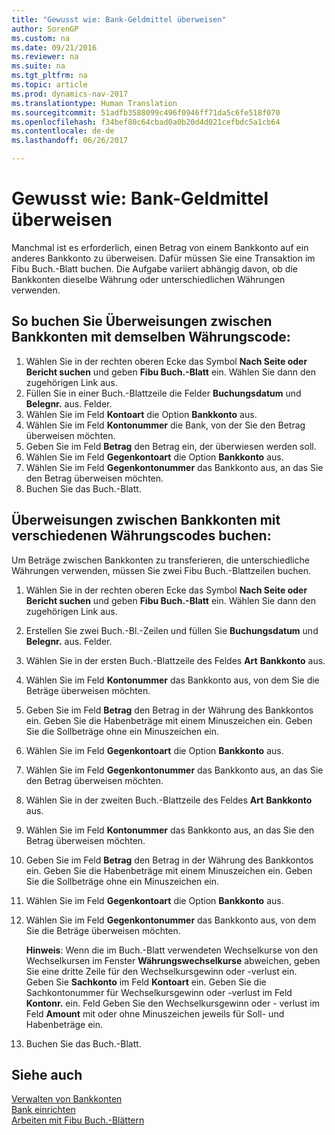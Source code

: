 ```yaml
---
title: "Gewusst wie: Bank-Geldmittel überweisen"
author: SorenGP
ms.custom: na
ms.date: 09/21/2016
ms.reviewer: na
ms.suite: na
ms.tgt_pltfrm: na
ms.topic: article
ms.prod: dynamics-nav-2017
ms.translationtype: Human Translation
ms.sourcegitcommit: 51adfb3588099c496f0946ff71da5c6fe518f070
ms.openlocfilehash: f34bef80c64cbad0a0b20d4d021cefbdc5a1cb64
ms.contentlocale: de-de
ms.lasthandoff: 06/26/2017

---
```


# <a name="how-to-transfer-bank-funds"></a>Gewusst wie: Bank-Geldmittel überweisen
Manchmal ist es erforderlich, einen Betrag von einem Bankkonto auf ein anderes Bankkonto zu überweisen. Dafür müssen Sie eine Transaktion im Fibu Buch.-Blatt buchen. Die Aufgabe variiert abhängig davon, ob die Bankkonten dieselbe Währung oder unterschiedlichen Währungen verwenden.

## <a name="to-post-a-transfer-between-bank-accounts-with-the-same-currency-code"></a>So buchen Sie Überweisungen zwischen Bankkonten mit demselben Währungscode:
1. Wählen Sie in der rechten oberen Ecke das Symbol **Nach Seite oder Bericht suchen** und geben **Fibu Buch.-Blatt** ein. Wählen Sie dann den zugehörigen Link aus.
2. Füllen Sie in einer Buch.-Blattzeile die Felder **Buchungsdatum** und **Belegnr.** aus. Felder.
3. Wählen Sie im Feld **Kontoart** die Option **Bankkonto** aus.
4. Wählen Sie im Feld **Kontonummer** die Bank, von der Sie den Betrag überweisen möchten.
5. Geben Sie im Feld **Betrag** den Betrag ein, der überwiesen werden soll.
6. Wählen Sie im Feld **Gegenkontoart** die Option **Bankkonto** aus.
7. Wählen Sie im Feld **Gegenkontonummer** das Bankkonto aus, an das Sie den Betrag überweisen möchten.
8. Buchen Sie das Buch.-Blatt.

## <a name="to-post-a-transfer-between-bank-accounts-with-different-currency-codes"></a>Überweisungen zwischen Bankkonten mit verschiedenen Währungscodes buchen:
Um Beträge zwischen Bankkonten zu transferieren, die unterschiedliche Währungen verwenden, müssen Sie zwei Fibu Buch.-Blattzeilen buchen.

1. Wählen Sie in der rechten oberen Ecke das Symbol **Nach Seite oder Bericht suchen** und geben **Fibu Buch.-Blatt** ein. Wählen Sie dann den zugehörigen Link aus.
2. Erstellen Sie zwei Buch.-Bl.-Zeilen und füllen Sie **Buchungsdatum** und **Belegnr.** aus. Felder.
3. Wählen Sie in der ersten Buch.-Blattzeile des Feldes **Art** **Bankkonto** aus.
4. Wählen Sie im Feld **Kontonummer** das Bankkonto aus, von dem Sie die Beträge überweisen möchten.
5. Geben Sie im Feld **Betrag** den Betrag in der Währung des Bankkontos ein. Geben Sie die Habenbeträge mit einem Minuszeichen ein. Geben Sie die Sollbeträge ohne ein Minuszeichen ein.
6. Wählen Sie im Feld **Gegenkontoart** die Option **Bankkonto** aus.
7. Wählen Sie im Feld **Gegenkontonummer** das Bankkonto aus, an das Sie den Betrag überweisen möchten.
8. Wählen Sie in der zweiten Buch.-Blattzeile des Feldes **Art** **Bankkonto** aus.
9. Wählen Sie im Feld **Kontonummer** das Bankkonto aus, an das Sie den Betrag überweisen möchten.
10. Geben Sie im Feld **Betrag** den Betrag in der Währung des Bankkontos ein. Geben Sie die Habenbeträge mit einem Minuszeichen ein. Geben Sie die Sollbeträge ohne ein Minuszeichen ein.
11. Wählen Sie im Feld **Gegenkontoart** die Option **Bankkonto** aus.  
12. Wählen Sie im Feld **Gegenkontonummer** das Bankkonto aus, von dem Sie die Beträge überweisen möchten.

    **Hinweis**: Wenn die im Buch.-Blatt verwendeten Wechselkurse von den Wechselkursen im Fenster **Währungswechselkurse** abweichen, geben Sie eine dritte Zeile für den Wechselkursgewinn oder -verlust ein. Geben Sie **Sachkonto** im Feld **Kontoart** ein. Geben Sie die Sachkontonummer für Wechselkursgewinn oder -verlust im Feld **Kontonr.** ein. Feld Geben Sie den Wechselkursgewinn oder - verlust im Feld **Amount** mit oder ohne Minuszeichen jeweils für Soll- und Habenbeträge ein.
13. Buchen Sie das Buch.-Blatt.

## <a name="see-also"></a>Siehe auch  
[Verwalten von Bankkonten](bank-manage-bank-accounts.md)  
[Bank einrichten](bank-setup-banking.md)  
[Arbeiten mit Fibu Buch.-Blättern](ui-work-general-journals.md)

